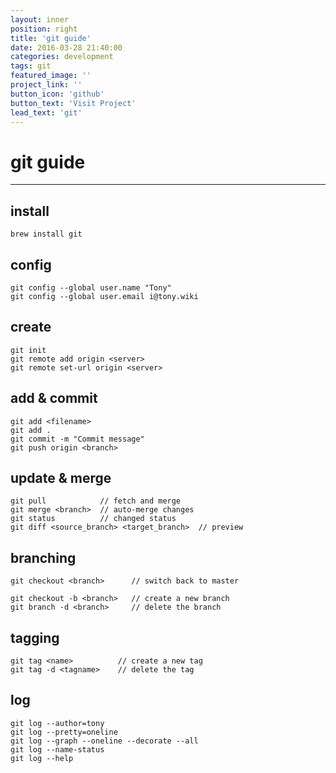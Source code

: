 ```yaml
---
layout: inner
position: right
title: 'git guide'
date: 2016-03-28 21:40:00
categories: development
tags: git
featured_image: ''
project_link: ''
button_icon: 'github'
button_text: 'Visit Project'
lead_text: 'git'
---
```


# git guide

---

## install

	brew install git

## config
	
	git config --global user.name "Tony"
	git config --global user.email i@tony.wiki

## create

	git init
	git remote add origin <server>
	git remote set-url origin <server>

## add & commit

	git add <filename>
	git add .
	git commit -m "Commit message"
	git push origin <branch>

## update & merge
	
	git pull            // fetch and merge
	git merge <branch>  // auto-merge changes
	git status          // changed status
	git diff <source_branch> <target_branch>  // preview

## branching

	git checkout <branch>      // switch back to master

	git checkout -b <branch>   // create a new branch
	git branch -d <branch>     // delete the branch

## tagging

	git tag <name>          // create a new tag
	git tag -d <tagname>    // delete the tag

## log

	git log --author=tony
	git log --pretty=oneline
	git log --graph --oneline --decorate --all
	git log --name-status
	git log --help
